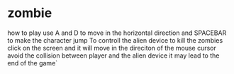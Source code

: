 # zombie
how to play 
use A and D to move in the horizontal direction and SPACEBAR to make the character jump
To controll the alien device to kill the zombies click on the screen and it will move in the direciton of the mouse cursor 
avoid the collision between player and the alien device it may lead to the end of the game`

